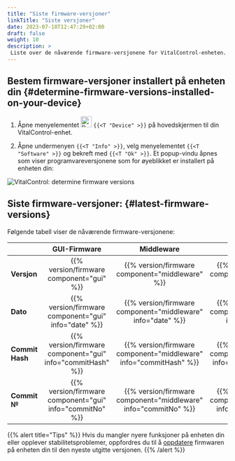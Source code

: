 ```yaml
---
title: "Siste firmware-versjoner"
linkTitle: "Siste versjoner"
date: 2023-07-18T12:47:29+02:00
draft: false
weight: 10
description: >
 Liste over de nåværende firmware-versjonene for VitalControl-enheten.
---
```


## Bestem firmware-versjoner installert på enheten din {#determine-firmware-versions-installed-on-your-device}

1. Åpne menyelementet <img src="/icons/device.svg" width="25" align="bottom" alt="Device" /> `{{<T "Device" >}}` på hovedskjermen til din VitalControl-enhet.

2. Åpne undermenyen `{{<T "Info" >}}`, velg menyelementet `{{<T "Software" >}}` og bekreft med `{{<T "Ok" >}}`. Et popup-vindu åpnes som viser programvareversjonene som for øyeblikket er installert på enheten din:

![VitalControl: determine firmware versions](../images/firmware-versions.png "Display firmware versions")

## Siste firmware-versjoner: {#latest-firmware-versions}

Følgende tabell viser de nåværende firmware-versjonene:

|                 | GUI-Firmware  | Middleware  | Bootloader |
|-----------------|:-------------:|:-----------:|:----------:|
| **Versjon**     | {{% version/firmware component="gui" %}} | {{% version/firmware component="middleware" %}} | {{% version/firmware component="bootloader" %}} |
| **Dato**       | {{% version/firmware component="gui" info="date" %}}  | {{% version/firmware component="middleware" info="date" %}} | {{% version/firmware component="bootloader" info="date" %}} |
| **Commit Hash** | {{% version/firmware component="gui" info="commitHash" %}} | {{% version/firmware component="middleware" info="commitHash" %}} |  {{% version/firmware component="bootloader" info="commitHash" %}} |
| **Commit №**    | {{% version/firmware component="gui" info="commitNo" %}} | {{% version/firmware component="middleware" info="commitNo" %}} | {{% version/firmware component="bootloader" info="commitNo" %}}|

{{% alert title="Tips" %}}
Hvis du mangler nyere funksjoner på enheten din eller opplever stabilitetsproblemer, oppfordres du til å [oppdatere](../update/) firmwaren på enheten din til den nyeste utgitte versjonen.
{{% /alert %}}

